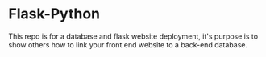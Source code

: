 # Flask-Python
This repo is for a database and flask website deployment, it's purpose is to show others how to link your front end website to a back-end database.
